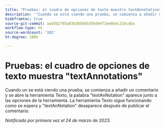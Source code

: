 ```yaml
---
title: "Pruebas: el cuadro de opciones de texto muestra textAnnotations"
description: '"Cuando se está viendo una prueba, se comienza a añadir un comentario y se abre la herramienta Texto, la palabra textAnNotation aparece junto a las opciones de la herramienta. La herramienta Texto sigue funcionando como se espera y textAnNotation desaparece después de publicar el comentario".'
hidefromtoc: true
source-git-commit: aad3b2765a83b265b6b356d44f1be6b4c21bcdba
workflow-type: ht
source-wordcount: '102'
ht-degree: 100%

---
```



# Pruebas: el cuadro de opciones de texto muestra &quot;textAnnotations&quot;

<!--This article is on the WF and WFP TOCs-->

Cuando un se está viendo una prueba, se comienza a añadir un comentario y se abre la herramienta Texto, la palabra &quot;textAnNotation&quot; aparece junto a las opciones de la herramienta. La herramienta Texto sigue funcionando como se espera y &quot;textAnNotation&quot; desaparece después de publicar el comentario.

_Notificado por primera vez el 24 de marzo de 2023._

